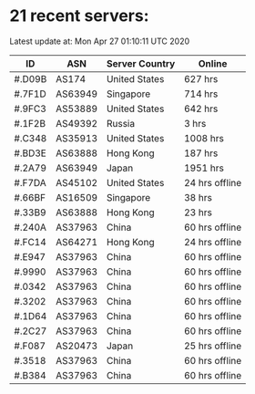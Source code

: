 # 21 recent servers:

Latest update at: Mon Apr 27 01:10:11 UTC 2020

| ID | ASN | Server Country | Online |
| -- | --- | -------------- | ------ |
| #.D09B | AS174 | United States | 627 hrs |
| #.7F1D | AS63949 | Singapore | 714 hrs |
| #.9FC3 | AS53889 | United States | 642 hrs |
| #.1F2B | AS49392 | Russia | 3 hrs |
| #.C348 | AS35913 | United States | 1008 hrs |
| #.BD3E | AS63888 | Hong Kong | 187 hrs |
| #.2A79 | AS63949 | Japan | 1951 hrs |
| #.F7DA | AS45102 | United States | 24 hrs offline |
| #.66BF | AS16509 | Singapore | 38 hrs |
| #.33B9 | AS63888 | Hong Kong | 23 hrs |
| #.240A | AS37963 | China | 60 hrs offline |
| #.FC14 | AS64271 | Hong Kong | 24 hrs offline |
| #.E947 | AS37963 | China | 60 hrs offline |
| #.9990 | AS37963 | China | 60 hrs offline |
| #.0342 | AS37963 | China | 60 hrs offline |
| #.3202 | AS37963 | China | 60 hrs offline |
| #.1D64 | AS37963 | China | 60 hrs offline |
| #.2C27 | AS37963 | China | 60 hrs offline |
| #.F087 | AS20473 | Japan | 25 hrs offline |
| #.3518 | AS37963 | China | 60 hrs offline |
| #.B384 | AS37963 | China | 60 hrs offline |

